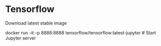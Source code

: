 # Tensorflow

Download latest stable image

docker run -it -p 8888:8888 tensorflow/tensorflow:latest-jupyter  # Start Jupyter server 
